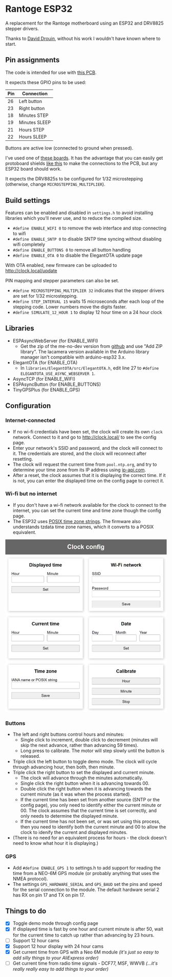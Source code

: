 # Rantoge ESP32 

A replacement for the Rantoge motherboard using an ESP32 and DRV8825 stepper drivers.

Thanks to [David Drouin](https://github.com/DMD-Engineering/Rantoge-Clock), without his work I wouldn't have known where to start.

## Pin assignments

The code is intended for use with [this PCB](pcb/README.md).

It expects these GPIO pins to be used:

| Pin| Connection |
| --- | --- |
| 26 | Left button  |
| 23 | Right button |
| 18 | Minutes STEP |
| 19 | Minutes SLEEP |
| 21 | Hours STEP |
| 22 | Hours SLEEP |

Buttons are active low (connected to ground when pressed).

I've used one of [these boards](https://www.aliexpress.com/item/1005006661851122.html). It has the advantage that you can easily get protoboard shields [like this](https://www.aliexpress.com/item/32870622223.html) to make the connections to the PCB, but any ESP32 board should work.

It expects the DRV8825s to be configured for 1/32 microstepping (otherwise, change `MICROSTEPPING_MULTIPLIER`).

## Build settings
Features can be enabled and disabled in `settings.h` to avoid installing libraries which you'll never use, and to reduce the compiled size.

- `#define ENABLE_WIFI 0` to remove the web interface and stop connecting to wifi
- `#define ENABLE_SNTP 0` to disable SNTP time syncing without disabling wifi completely
- `#define ENABLE_BUTTONS 0` to remove all button handling
- `#define ENABLE_OTA 0` to disable the ElegantOTA update page

With OTA enabled, new firmware can be uploaded to http://clock.local/update 

PIN mapping and stepper parameters can also be set.
- `#define MICROSTEPPING_MULTIPLIER 32` indicates that the stepper drivers are set for 1/32 microstepping.
- `#define STEP_INTERVAL 15` waits 15 microseconds after each loop of the stepping code. Lower numbers move the digits faster.
- `#define SIMULATE_12_HOUR 1` to display 12 hour time on a 24 hour clock

## Libraries
- ESPAsyncWebServer (for ENABLE_WIFI)
	- Get the zip of the me-no-dev version from [github](https://github.com/me-no-dev/ESPAsyncWebServer/archive/refs/heads/master.zip) and use "Add ZIP library". The lacamera version available in the Arduino library manager isn't compatible with arduino-esp32 3.x.
- ElegantOTA (for ENABLE_OTA)
	- In `libraries/ElegantOTA/src/ElegantOTA.h`, edit line 27 to `#define ELEGANTOTA_USE_ASYNC_WEBSERVER 1`.
- AsyncTCP (for ENABLE_WIFI)
- ESPAsyncButton (for ENABLE_BUTTONS)
- TinyGPSPlus (for ENABLE_GPS)

## Configuration

### Internet-connected
- If no wi-fi credentials have been set, the clock will create its own `clock` network. Connect to it and go to http://clock.local/ to see the config page.
- Enter your network's SSID and password, and the clock will connect to it. The credentials are stored, and the clock will reconnect after resetting.
- The clock will request the current time from `pool.ntp.org`, and try to determine your time zone from its IP address using [ip-api.com](https://ip-api.com/).
- After a reset, the clock assumes that it is displaying the correct time. If it is not, you can enter the displayed time on the config page to correct it.

### Wi-fi but no internet
- If you don't have a wi-fi network available for the clock to connect to the internet, you can set the current time and time zone though the config page.
- The ESP32 uses [POSIX time zone strings](https://github.com/nayarsystems/posix_tz_db/blob/master/zones.csv). The firmware also understands tzdata time zone names, which it converts to a POSIX equivalent. 

![config page](./config-page.png)

### Buttons
- The left and right buttons control hours and minutes:
	- Single click to increment, double click to decrement (minutes will skip the next advance, rather than advancing 59 times).
	- Long press to calibrate. The motor will step slowly until the button is released.
- Triple click the left button to toggle demo mode. The clock will cycle through advancing hour, then both, then minute.
- Triple click the right button to set the displayed and current minute.
	- The clock will advance through the minutes automatically.
	- Single click the right button when it is advancing towards 00.
	- Double click the right button when it is advancing towards the current minute (as it was when the process started).
	- If the current time has been set from another source (SNTP or the config page), you only need to identify either the current minute or 00. The clock assumes that the current time is set correctly, and only needs to determine the displayed minute.
	- If the current time has not been set, or was set using this process, then you need to identify both the current minute and 00 to allow the clock to idenify the current and displayed minutes.
- (There is no need for an equivalent process for hours - the clock doesn't need to know what hour it is displaying.)


### GPS
- Add `#define ENABLE_GPS 1` to settings.h to add support for reading the time from a NEO-6M GPS module (or probably anything that uses the NMEA protocol).
- The settings `GPS_HARDWARE_SERIAL` and `GPS_BAUD` set the pins and speed for the serial connection to the module. The default hardware serial 2 has RX on pin 17 and TX on pin 17.

## Things to do
- [x] Toggle demo mode through config page
- [x] If displayed time is fast by one hour and current minute is after 50, wait for the current time to catch up rather than advancing by 23 hours.
- [ ] Support 12 hour cams
- [x] Support 12 hour display with 24 hour cams
- [x] Get current time from GPS with a Neo 6M module *(it's just so easy to add silly things to your AliExpress order)*
- [ ] Get current time from radio time signals - DCF77, MSF, WWVB *(...it's really really easy to add things to your order)*